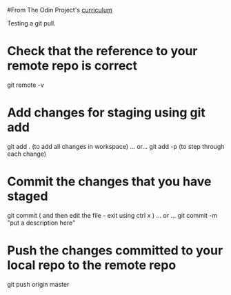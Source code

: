 #From The Odin Project's [curriculum](http://www.theodinproject.com/courses/web-development-101/lessons/html-css)

Testing a git pull.

# Check that the reference to your remote repo is correct
git remote -v

# Add changes for staging using git add
git add .  (to add all changes in workspace) ... or...
git add -p (to step through each change) 

# Commit the changes that you have staged
git commit ( and then edit the file - exit using ctrl x ) ... or ...
git commit -m "put a description here"

# Push the changes committed to your local repo to the remote repo
git push origin master
